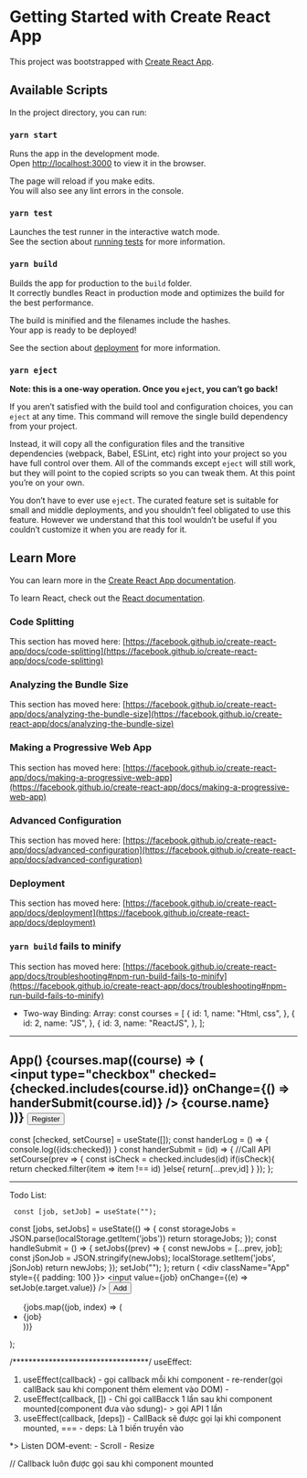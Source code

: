 # Getting Started with Create React App

This project was bootstrapped with [Create React App](https://github.com/facebook/create-react-app).

## Available Scripts

In the project directory, you can run:

### `yarn start`

Runs the app in the development mode.\
Open [http://localhost:3000](http://localhost:3000) to view it in the browser.

The page will reload if you make edits.\
You will also see any lint errors in the console.

### `yarn test`

Launches the test runner in the interactive watch mode.\
See the section about [running tests](https://facebook.github.io/create-react-app/docs/running-tests) for more information.

### `yarn build`

Builds the app for production to the `build` folder.\
It correctly bundles React in production mode and optimizes the build for the best performance.

The build is minified and the filenames include the hashes.\
Your app is ready to be deployed!

See the section about [deployment](https://facebook.github.io/create-react-app/docs/deployment) for more information.

### `yarn eject`

**Note: this is a one-way operation. Once you `eject`, you can’t go back!**

If you aren’t satisfied with the build tool and configuration choices, you can `eject` at any time. This command will remove the single build dependency from your project.

Instead, it will copy all the configuration files and the transitive dependencies (webpack, Babel, ESLint, etc) right into your project so you have full control over them. All of the commands except `eject` will still work, but they will point to the copied scripts so you can tweak them. At this point you’re on your own.

You don’t have to ever use `eject`. The curated feature set is suitable for small and middle deployments, and you shouldn’t feel obligated to use this feature. However we understand that this tool wouldn’t be useful if you couldn’t customize it when you are ready for it.

## Learn More

You can learn more in the [Create React App documentation](https://facebook.github.io/create-react-app/docs/getting-started).

To learn React, check out the [React documentation](https://reactjs.org/).

### Code Splitting

This section has moved here: [https://facebook.github.io/create-react-app/docs/code-splitting](https://facebook.github.io/create-react-app/docs/code-splitting)

### Analyzing the Bundle Size

This section has moved here: [https://facebook.github.io/create-react-app/docs/analyzing-the-bundle-size](https://facebook.github.io/create-react-app/docs/analyzing-the-bundle-size)

### Making a Progressive Web App

This section has moved here: [https://facebook.github.io/create-react-app/docs/making-a-progressive-web-app](https://facebook.github.io/create-react-app/docs/making-a-progressive-web-app)

### Advanced Configuration

This section has moved here: [https://facebook.github.io/create-react-app/docs/advanced-configuration](https://facebook.github.io/create-react-app/docs/advanced-configuration)

### Deployment

This section has moved here: [https://facebook.github.io/create-react-app/docs/deployment](https://facebook.github.io/create-react-app/docs/deployment)

### `yarn build` fails to minify

This section has moved here: [https://facebook.github.io/create-react-app/docs/troubleshooting#npm-run-build-fails-to-minify](https://facebook.github.io/create-react-app/docs/troubleshooting#npm-run-build-fails-to-minify)


- Two-way Binding: 
Array:
    const courses = [
  {
    id: 1,
    name: "Html, css",
  },
  {
    id: 2,
    name: "JS",
  },
  {
    id: 3,
    name: "ReactJS",
  },
];
-----------------------
App()
 {courses.map((course) => (
        <div key={course.id}>
          <input
            type="checkbox"
            checked={checked.includes(course.id)}
            onChange={() => handerSubmit(course.id)}
          />
          {course.name}
        </div>
      ))}
      <button onClick={handerLog}>Register</button>
----------------
const [checked, setCourse] = useState([]);
  const handerLog = () => {
    console.log({ids:checked})
  }
  const handerSubmit = (id) => {
    //Call API
    setCourse(prev => {
      const isCheck = checked.includes(id)
      if(isCheck){
        return checked.filter(item => item !== id)
      }else{
        return[...prev,id]
      }
    });
  };

*************************************
Todo List:

     const [job, setJob] = useState("");
  const [jobs, setJobs] = useState(() => {
    const storageJobs = JSON.parse(localStorage.getItem('jobs'))
    return storageJobs;
  });
  const handleSubmit = () => {
    setJobs((prev) => {
      const newJobs = [...prev, job];
      const jSonJob = JSON.stringify(newJobs);
      localStorage.setItem('jobs', jSonJob)
      return newJobs;
    });
    setJob("");
  };
  return (
    <div className="App" style={{ padding: 100 }}>
      <input value={job} onChange={(e) => setJob(e.target.value)} />
      <button onClick={handleSubmit}>Add</button>
      <ul>
        {jobs.map((job, index) => (
          <li key={index}>{job}</li>
        ))}
      </ul>
    </div>
  );

  /**********************************/
    useEffect:
  1. useEffect(callback)
    - gọi callback mỗi khi component 
    - re-render(gọi callBack sau khi component thêm element vào DOM)
    - 
  2. useEffect(callback, [])
    - Chỉ gọi callBacck 1 lần sau khi component mounted(component đưa vào sdung)- > gọi API 1 lần
  3. useEffect(callback, [deps])
    - CallBack sẽ được gọi lại khi component mounted, ===
    - deps: Là 1 biến truyền vào

  *> Listen DOM-event:
    - Scroll
    - Resize
    
// Callback luôn được gọi sau khi component mounted 
